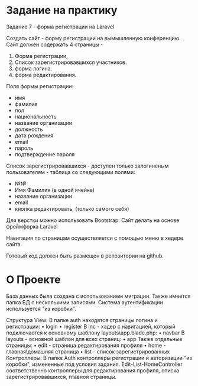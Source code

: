 <h1>Задание на практику</h1>

Задание 7 - форма регистрации на Laravel

Cоздать сайт - форму регистрации на вымышленную конференцию. 
Сайт должен содержать 4 страницы - 
1) Форма регистрации, 
2) Список зарегистрировавшихся участников. 
3) форма логина. 
4) форма редактирования. 

Поля формы регистрации:	
- имя
- фамилия
- пол
- национальность
- название организации
- должность
- дата рождения
- email
- пароль
- подтверждение пароля

Список зарегистрировавшихся - доступен только залогиненым пользователям - таблица со следующими полями:
 - №№
- Имя Фамилия (в одной ячейке)
-  название организации
- email
- кнопка редактировать, (только самого себя)

Для верстки можно использовать Bootstrap.
Сайт делать на основе фреймфорка Laravel

Навигация по страницам осуществляется с помощью меню в хедере сайта

Готовый код должен быть размещен в репозитории на github.

<h1>О Проекте</h1>

База данных была создана с использованием миграции. Также имеется папка БД с несколькими записями.
Система аутентификации используется "из коробки".

Структура View:
    В папке auth находятся страницы логина и регистрации:
        • login
        • register
    В inc - хэдер с навигацией, который подключается к основному шаблону layouts\app.blade.php:
        • navbar
    В layouts - основной шаблон для всех страниц:
        • app
    Также отдельные страницы:
        • edit - страница редактирования профиля
        • home - главная\домашняя страница
        • list - список зарегистрированных
Контроллеры:
    В папке Auth контроллеры регистрации и авторизации "из коробки", измененные под условия задания.
    Edit-List-HomeController соответственно контроллеры для редактирования профиля, списка зарегистрировавшихся, главной страницы. 
